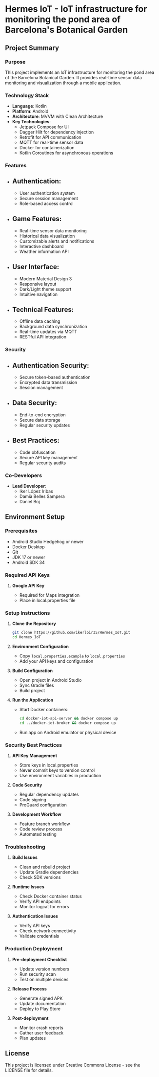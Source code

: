 # Hermes IoT - IoT infrastructure for monitoring the pond area of Barcelona's Botanical Garden

## Project Summary

### Purpose

This project implements an IoT infrastructure for monitoring the pond area of the Barcelona Botanical Garden. It provides real-time sensor data monitoring and visualization through a mobile application.

### Technology Stack

- **Language**: Kotlin
- **Platform**: Android
- **Architecture**: MVVM with Clean Architecture
- **Key Technologies**:
  - Jetpack Compose for UI
  - Dagger Hilt for dependency injection
  - Retrofit for API communication
  - MQTT for real-time sensor data
  - Docker for containerization
  - Kotlin Coroutines for asynchronous operations

### Features

- ## **Authentication**:

  - User authentication system
  - Secure session management
  - Role-based access control

- ## **Game Features**:

  - Real-time sensor data monitoring
  - Historical data visualization
  - Customizable alerts and notifications
  - Interactive dashboard
  - Weather information API

- ## **User Interface**:

  - Modern Material Design 3
  - Responsive layout
  - Dark/Light theme support
  - Intuitive navigation

- ## **Technical Features**:
  - Offline data caching
  - Background data synchronization
  - Real-time updates via MQTT
  - RESTful API integration

### Security

- ## **Authentication Security**:

  - Secure token-based authentication
  - Encrypted data transmission
  - Session management

- ## **Data Security**:

  - End-to-end encryption
  - Secure data storage
  - Regular security updates

- ## **Best Practices**:
  - Code obfuscation
  - Secure API key management
  - Regular security audits

### Co-Developers

- **Lead Developer**:
  - Iker López Iribas
  - Damià Belles Sampera
  - Daniel Boj

## Environment Setup

### Prerequisites

- Android Studio Hedgehog or newer
- Docker Desktop
- Git
- JDK 17 or newer
- Android SDK 34

### Required API Keys

1. **Google API Key**

   - Required for Maps integration
   - Place in local.properties file

### Setup Instructions

1. **Clone the Repository**

   ```bash
   git clone https://github.com/ikerloir35/Hermes_IoT.git
   cd Hermes_IoT
   ```

2. **Environment Configuration**

   - Copy `local.properties.example` to `local.properties`
   - Add your API keys and configuration

3. **Build Configuration**

   - Open project in Android Studio
   - Sync Gradle files
   - Build project

4. **Run the Application**

   - Start Docker containers:
     ```bash
     cd docker-iot-api-server && docker compose up
     cd ../docker-iot-broker && docker compose up
     ```
   - Run app on Android emulator or physical device

### Security Best Practices

1. **API Key Management**

   - Store keys in local.properties
   - Never commit keys to version control
   - Use environment variables in production

2. **Code Security**

   - Regular dependency updates
   - Code signing
   - ProGuard configuration

3. **Development Workflow**
   - Feature branch workflow
   - Code review process
   - Automated testing

### Troubleshooting

1. **Build Issues**

   - Clean and rebuild project
   - Update Gradle dependencies
   - Check SDK versions

2. **Runtime Issues**

   - Check Docker container status
   - Verify API endpoints
   - Monitor logcat for errors

3. **Authentication Issues**
   - Verify API keys
   - Check network connectivity
   - Validate credentials

### Production Deployment

1. **Pre-deployment Checklist**

   - Update version numbers
   - Run security scan
   - Test on multiple devices

2. **Release Process**

   - Generate signed APK
   - Update documentation
   - Deploy to Play Store

3. **Post-deployment**
   - Monitor crash reports
   - Gather user feedback
   - Plan updates

## License

This project is licensed under Creative Commons License - see the LICENSE file for details.
